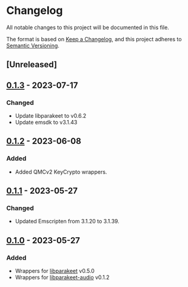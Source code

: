# Changelog

All notable changes to this project will be documented in this file.

The format is based on [Keep a Changelog](https://keepachangelog.com/en/1.0.0/),
and this project adheres to [Semantic Versioning](https://semver.org/spec/v2.0.0.html).

## [Unreleased]

## [0.1.3] - 2023-07-17

### Changed

- Update libparakeet to v0.6.2
- Update emsdk to v3.1.43

## [0.1.2] - 2023-06-08

### Added

- Added QMCv2 KeyCrypto wrappers.

## [0.1.1] - 2023-05-27

### Changed

- Updated Emscripten from 3.1.20 to 3.1.39.

## [0.1.0] - 2023-05-27

### Added

- Wrappers for [libparakeet] v0.5.0
- Wrappers for [libparakeet-audio] v0.1.2

[libparakeet]: https://github.com/parakeet-rs/libparakeet
[libparakeet-audio]: https://github.com/parakeet-rs/libparakeet-audio
[0.1.0]: https://github.com/parakeet-rs/libparakeet-js/commits/v0.1.0
[0.1.1]: https://github.com/parakeet-rs/libparakeet-js/compare/v0.1.0...v0.1.1
[0.1.2]: https://github.com/parakeet-rs/libparakeet-js/compare/v0.1.1...v0.1.2
[0.1.3]: https://github.com/parakeet-rs/libparakeet-js/compare/v0.1.2...v0.1.3
